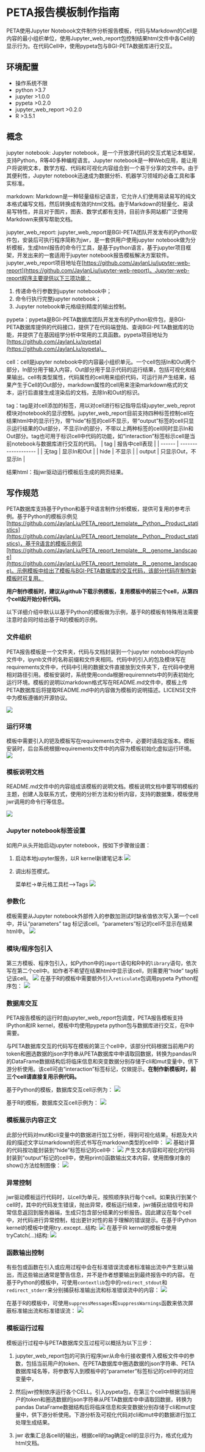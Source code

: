 # PETA报告模板制作指南

PETA使用Jupyter Notebook文件制作分析报告模板，代码与Markdown的Cell是内容的最小组织单位，使用Jupyter_web_report包控制结果html文件中各Cell的显示行为。在代码Cell中，使用pypeta包与BGI-PETA数据库进行交互。

## 环境配置
- 操作系统不限
- python >3.7
- jupyter >1.0.0
- pypeta >0.2.0
- jupyter_web_report >0.2.0
- R >3.5.1

## 概念
jupyter notebook: Jupyter notebook，是一个开放源代码的交互式笔记本框架，支持Python，R等40多种编程语言。Jupyter notebook是一种Web应用，能让用户将说明文本，数学方程、代码和可视化内容组合到一个易于分享的文件中。由于其便利性，Jupyter notebook迅速成为数据分析、机器学习领域的必备工具和事实标准。

markdown: Markdown是一种轻量级标记语言，它允许人们使用易读易写的纯文本格式编写文档，然后转换成有效的html文档。由于Markdown的轻量化、易读易写特性，并且对于图片，图表、数学式都有支持，目前许多网站都广泛使用Markdown来撰写帮助文档。

jupyter_web_report: jupyter_web_report是BGI-PETA团队开发发布的Python软件包，安装后可执行程序简称为jwr，是一套供用户使用jupyter notebook做为分析模板，生成html报告的命令行工具，是基于python语言，基于jupyter项目框架，开发出来的一套适用于jupyter notebook报告模板解决方案软件。jupyter_web_report项目地址在[https://github.com/JaylanLiu/jupyter-web-report](https://github.com/JaylanLiu/jupyter-web-report)。Jupyter-web-report程序主要提供以下三项功能：

1. 传递命令行参数到jupyter notebook中；
1. 命令行执行完整jupyter notebook；
1. Jupyter notebook单元格级别精度的输出控制。



pypeta：pypeta是BGI-PETA数据库团队开发发布的Python软件包，是BGI-PETA数据库提供的代码接口，提供了在代码端登陆、查询BGI-PETA数据库的功能，并提供了在基因组学分析中常用的工具函数。pypeta项目地址为[https://github.com/JaylanLiu/pypeta](https://github.com/JaylanLiu/pypeta)。


cell：cell是jupyter notebook中的内容最小组织单元。一个cell包括In和Out两个部分，In部分用于输入内容，Out部分用于显示代码的运行结果，包括可视化和结果输出。cell有类型属性，代码属性的cell用来组织代码，可运行并产生结果，结果产生于Cell的Out部分，markdown属性的cell用来渲染markdown格式的文本，运行后直接生成渲染后的文档，去除In和Out的标识。


tag：tag是对cell添加的标签，用以对cell进行标记指导后续jupyter_web_reprot模块对notebook的显示控制。jupyter_web_report目前支持四种标签控制cell在结果html中的显示行为，带“hide”标签的cell不显示，带“output”标签的cell只显示运行结果的Out部分，不显示In的部分，不带以上两种标签的cell同时显示In和Out部分。tag也可用于标识cell中代码的功能，如“interaction”标签标示cell是当前notebook与数据库进行交互的代码。
   | tag    | 报告中cell表现      |
   | ------ | ------------------- |
   | 无tag  | 显示In和Out         |
   | hide   | 不显示              |
   | output | 只显示Out，不显示In |


结果html：指jwr驱动运行模板后生成的网页结果。



## 写作规范
PETA数据库支持基于Python和基于R语言制作分析模板，提供可复用的参考示例。基于Python的模板示例见[https://github.com/JaylanLiu/PETA_report_template__Python__Product_statistics](https://github.com/JaylanLiu/PETA_report_template__Python__Product_statistics)，基于R语言的模板示例见[https://github.com/JaylanLiu/PETA_report_template__R__genome_landscape](https://github.com/JaylanLiu/PETA_report_template__R__genome_landscape)。示例模板中给出了模板与BGI-PETA数据库的交互代码，该部分代码在制作新模板时可复用。

**用户制作模板时，建议从github下载示例模板，复用模板中的前三个cell，从第四个cell起开始分析代码。**

以下详细介绍中默认以基于Python的模板做为示例，基于R的模板有特殊用法需要注意时会同时给出基于R的模板的示例。


### 文件组织
PETA报告模板是一个文件夹，代码与文档封装到一个jupyter notebook的ipynb文件中，ipynb文件的名称前缀和文件夹相同。代码中的引入的包及模块写在requirements文件中，代码中引用的数据文件直接放到文件夹下，在代码中使用相对路径引用。模板安装时，系统使用conda根据requiremnets中的列表初始化运行环境。模板的说明以markdown格式写在README.md文件中，模板上传PETA数据库后将提取README.md中的内容做为模板的说明描述。LICENSE文件中为模板遵循的开源协议。

![](imgs/directory.png)

### 运行环境
模板中需要引入的钯及模板写在requirements文件中，必要时请指定版本。模板安装时，后台系统根据requirements文件中的内容为模板初始化虚拟运行环境。
![](imgs/requirements.png)


### 模板说明文档
README.md文件中的内容组成该模板的说明文档。模板说明文档中要写明模板的主题，创建人及联系方式，使用的分析方法和分析内容，支持的数据集，模板使用jwr调用的命令行等信息。

![](imgs/readme.png)

### Jupyter notebook标签设置
如用户从头开始启动jupyter notebook，按如下步骤做设置：
1. 启动本地jupyter服务，以R kernel新建笔记本
    ![](imgs/new.png)
2. 调出标签模式。

    菜单栏->单元格工具栏-->Tags
    ![](imgs/addtag.png)

### 参数化
模板需要从Jupyter notebook外部传入的参数加测试时缺省值依次写入第一个cell中，并认“parameters” tag 标记该cell。“parameters”标记的cell不显示在结果html中。
![](imgs/parameters.png)

### 模块/程序包引入
第三方模板、程序包引入，如Python中的`import`语句和R中的`library`语句，依次写在第二个cell中。如作者不希望在结果html中显示该cell，则需要用“hide” tag标记该cell。
![](imgs/import.png)
在基于R的模板中需要额外引入`reticulate`包调用pypeta Python程序包：
![](imgs/import-r.png)

### 数据库交互
PETA报告模板的运行时由jupyter_web_report包调度，PETA报告模板支持IPython和IR kernel，模板中均使用pypeta python包与数据库进行交互，在R中需要。

与PETA数据库交互的代码写在模板的第三个cell中，该部分代码根据当前用户的token和圈选数据的json字符串从PETA数据库中申请取回数据，转换为pandas/R的DataFrame数据结构后将临床信息和突变数据分别存储于cli和mut变量中，供下游分析使用。该cell可由“interaction”标签标记，仅做提示。**在制作新模板时，前三个cell请直接复用示例代码。**

基于Python的模板，数据库交互cell示例为：
![](imgs/interaction.png)

基于R的模板，数据库交互cell示例为：
![](imgs/interaction-r.png)


### 模板展示内容正文
此部分代码对mut和cli变量中的数据进行加工分析，得到可视化结果。标题及大片段的描述文字以markdown的形式书写在markdown类型的cell中：
![](imgs/markdown.png)
基础计算的代码按功能封装到“hide”标签标记的cell中：
![](imgs/hide.png)
产生文本内容和可视化的代码封装到“output”标记的cell中，使用print()函数输出文本内容，使用图像对象的show()方法绘制图像：
![](imgs/body.png)




### 异常控制
jwr驱动模板运行代码时，以cell为单元，按照顺序执行每个cell。如果执行到某个cell时，其中的代码发生错误，抛出异常，模板运行结束，jwr捕获出错信号和异常信息返回到服务器端，生成只包含部分结果的分析报告。因此建议在每个cell中，对代码进行异常控制，给出更针对性的易于理解的错误提示。在基于IPython kernel的模板中使用try..except...结构:
![](imgs/exception.png)
在基于IR kernel的模板中使用tryCatch(...)结构:
![](imgs/exception-r.png)


### 函数输出控制
有些包或函数在引入或应用过程中会在标准错误流或者标准输出流中产生默认输出，而这些输出通常是警告信息，并不是作者想要输出到最终报告中的内容。
在基于Python的模板中，可使用`contextlib`包中的`redirect_stdout`和`redirect_stderr`来分别捕获标准输出流和标准错误流中的内容：
![](imgs/shade-py.png)

在基于R的模板中，可使用`suppressMessages`和`suppressWarnings`函数来依次屏蔽标准输出流和标准错误流：
![](imgs/shade.png)


### 模板运行过程
模板运行过程中与PETA数据库交互过程可以概括为以下三步：
1. jupyter_web_report包的可执行程序jwr从命令行接收要传入模板文件中的参数，包括当前用户的token、在PETA数据库中圈选数据的json字符串、PETA数据库域名等，将参数写入到模板中的“parameter”标签标记的cell中的对应变量中，
2. 然后jwr控制依序运行各个CELL。引入pypeta包，在第三个cell中根据当前用户的token和圈选数据的json字符串从PETA数据库中申请取回数据，转换为pandas DataFrame数据结构后将临床信息和突变数据分别存储于cli和mut变量中，供下游分析使用。下游分析及可视化代码对cli和mut中的数据进行加工处理生成结果。

3. jwr 收集汇总各cell的输出，根据cell的tag确定cell的显示行为，格式化成为html文档。



